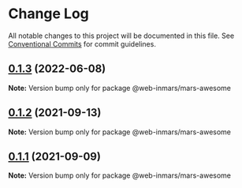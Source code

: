 # Change Log

All notable changes to this project will be documented in this file.
See [Conventional Commits](https://conventionalcommits.org) for commit guidelines.

## [0.1.3](https://github.com/MarsGotta/web-inmars/compare/@web-inmars/mars-awesome@0.1.2...@web-inmars/mars-awesome@0.1.3) (2022-06-08)

**Note:** Version bump only for package @web-inmars/mars-awesome





## [0.1.2](https://github.com/MarsGotta/web-inmars/compare/@web-inmars/mars-awesome@0.1.1...@web-inmars/mars-awesome@0.1.2) (2021-09-13)

**Note:** Version bump only for package @web-inmars/mars-awesome





## [0.1.1](https://github.com/MarsGotta/web-inmars/compare/@web-inmars/mars-awesome@0.1.0...@web-inmars/mars-awesome@0.1.1) (2021-09-09)

**Note:** Version bump only for package @web-inmars/mars-awesome
